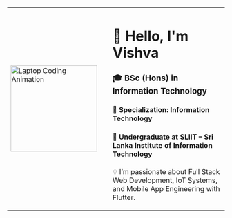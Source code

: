 <table>
  <tr>
    <td width="220">
      <img src="https://media.giphy.com/media/LMt9638dO8dftAjtco/giphy.gif" width="200" alt="Laptop Coding Animation" />
    </td>
    <td>
      <h1>👋 Hello, I'm <strong>Vishva</strong></h1>
      <h3>🎓 BSc (Hons) in Information Technology</h3>
      <h4>🔧 Specialization: Information Technology</h4>
      <h4>🏫 Undergraduate at <strong>SLIIT – Sri Lanka Institute of Information Technology</strong></h4>
      <p>💡 I’m passionate about Full Stack Web Development, IoT Systems, and Mobile App Engineering with Flutter.</p>
    </td>
  </tr>
</table>
